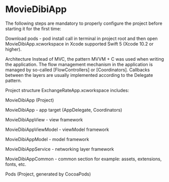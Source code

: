 # MovieDibiApp

The following steps are mandatory to properly configure the project before starting it for the first time:

Download pods - pod install call in terminal in project root and then open MovieDibiApp.xcworkspace in Xcode supported Swift 5 (Xcode 10.2 or higher).

Architecture Instead of MVC, the pattern MVVM + C was used when writing the application. The flow management mechanism in the application is managed by so-called [FlowControllers] or [Coordinators]. Callbacks between the layers are usually implemented according to the Delegate pattern.

Project structure ExchangeRateApp.xcworkspace includes:

MovieDibiApp (Project)

MovieDibiApp - app target (AppDelegate, Coordinators)

MovieDibiAppView - view framework

MovieDibiAppViewModel - viewModel framework

MovieDibiAppModel - model framework

MovieDibiAppService - networking layer framework

MovieDibiAppCommon - common section for example: assets, extensions, fonts, etc.

Pods (Project, generated by CocoaPods)
